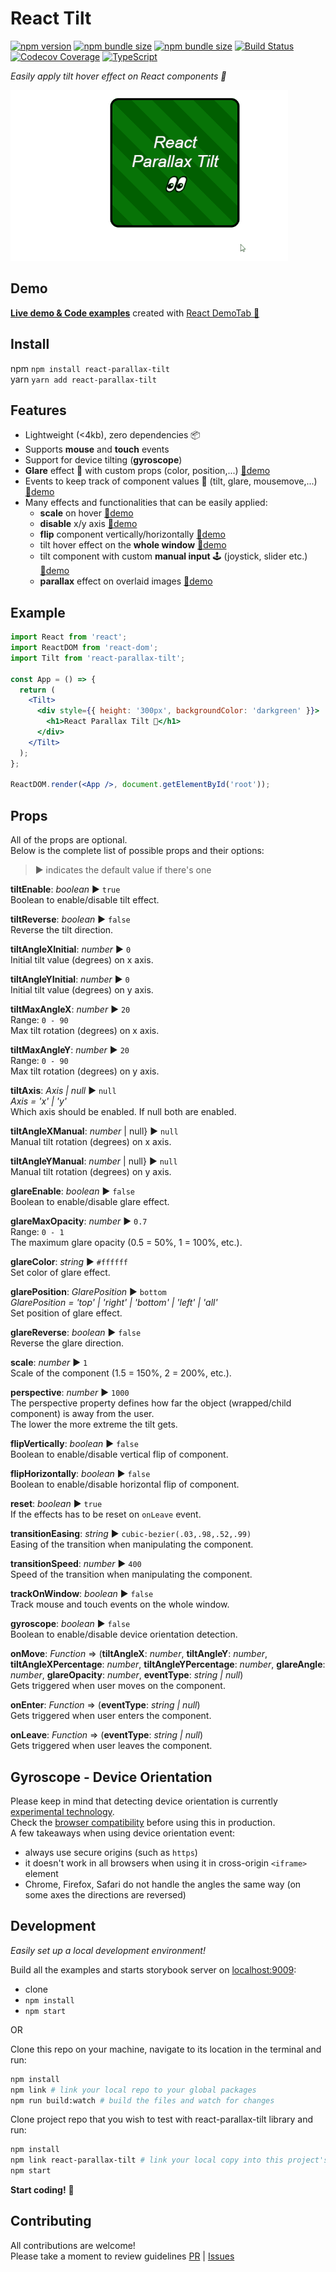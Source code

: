 # React Tilt

[![npm version][npm-badge]][npm-url]
[![npm bundle size][downloads-badge]][npm-url]
[![npm bundle size][size-badge]][npm-url]
[![Build Status][build-badge]][build-url]
[![Codecov Coverage][coverage-badge]][coverage-url]
[![TypeScript][typescript-badge]][typescript-url]

_Easily apply tilt hover effect on React components 👀_

![](demo.gif)

## Demo

**[Live demo & Code examples](https://mkosir.github.io/react-parallax-tilt)** created with [React DemoTab 📑](https://github.com/mkosir/react-demo-tab-cli)

## Install

npm `npm install react-parallax-tilt`  
yarn `yarn add react-parallax-tilt`

## Features

- Lightweight (<4kb), zero dependencies 📦
- Supports **mouse** and **touch** events
- Support for device tilting (**gyroscope**)
- **Glare** effect 🌟 with custom props (color, position,...) [🔗demo](https://mkosir.github.io/react-parallax-tilt/?path=/story/react-parallax-tilt--parallax-effect-glare-scale)
- Events to keep track of component values 📐 (tilt, glare, mousemove,...) [🔗demo](https://mkosir.github.io/react-parallax-tilt/?path=/story/react-parallax-tilt--events-all)
- Many effects and functionalities that can be easily applied:
  - **scale** on hover [🔗demo](https://mkosir.github.io/react-parallax-tilt/?path=/story/react-parallax-tilt--scale)
  - **disable** x/y axis [🔗demo](https://mkosir.github.io/react-parallax-tilt/?path=/story/react-parallax-tilt--disable-x-y-axis)
  - **flip** component vertically/horizontally [🔗demo](https://mkosir.github.io/react-parallax-tilt/?path=/story/react-parallax-tilt--flip-vertically-horizontally)
  - tilt hover effect on the **whole window** [🔗demo](https://mkosir.github.io/react-parallax-tilt/?path=/story/react-parallax-tilt--track-on-window)
  - tilt component with custom **manual input** 🕹 (joystick, slider etc.) [🔗demo](https://mkosir.github.io/react-parallax-tilt/?path=/story/react-parallax-tilt--tilt-manual-input)
  - **parallax** effect on overlaid images [🔗demo](https://mkosir.github.io/react-parallax-tilt/?path=/story/react-parallax-tilt--parallax-effect-image)

## Example

```jsx
import React from 'react';
import ReactDOM from 'react-dom';
import Tilt from 'react-parallax-tilt';

const App = () => {
  return (
    <Tilt>
      <div style={{ height: '300px', backgroundColor: 'darkgreen' }}>
        <h1>React Parallax Tilt 👀</h1>
      </div>
    </Tilt>
  );
};

ReactDOM.render(<App />, document.getElementById('root'));
```

## Props

All of the props are optional.  
Below is the complete list of possible props and their options:

> ▶︎ indicates the default value if there's one

**tiltEnable**: _boolean_ ▶︎ `true`  
Boolean to enable/disable tilt effect.

**tiltReverse**: _boolean_ ▶︎ `false`  
Reverse the tilt direction.

**tiltAngleXInitial**: _number_ ▶︎ `0`  
Initial tilt value (degrees) on x axis.

**tiltAngleYInitial**: _number_ ▶︎ `0`  
Initial tilt value (degrees) on y axis.

**tiltMaxAngleX**: _number_ ▶︎ `20`  
Range: `0 - 90`  
Max tilt rotation (degrees) on x axis.

**tiltMaxAngleY**: _number_ ▶︎ `20`  
Range: `0 - 90`  
Max tilt rotation (degrees) on y axis.

**tiltAxis**: _Axis | null_ ▶︎ `null`  
_Axis = 'x' | 'y'_  
Which axis should be enabled. If null both are enabled.

**tiltAngleXManual**: _number_ | null} ▶︎ `null`  
Manual tilt rotation (degrees) on x axis.

**tiltAngleYManual**: _number_ | null} ▶︎ `null`  
Manual tilt rotation (degrees) on y axis.

**glareEnable**: _boolean_ ▶︎ `false`  
Boolean to enable/disable glare effect.

**glareMaxOpacity**: _number_ ▶︎ `0.7`  
Range: `0 - 1`  
The maximum glare opacity (0.5 = 50%, 1 = 100%, etc.).

**glareColor**: _string_ ▶︎ `#ffffff`  
Set color of glare effect.

**glarePosition**: _GlarePosition_ ▶︎ `bottom`  
_GlarePosition = 'top' | 'right' | 'bottom' | 'left' | 'all'_  
Set position of glare effect.

**glareReverse**: _boolean_ ▶︎ `false`  
Reverse the glare direction.

**scale**: _number_ ▶︎ `1`  
Scale of the component (1.5 = 150%, 2 = 200%, etc.).

**perspective**: _number_ ▶︎ `1000`  
The perspective property defines how far the object (wrapped/child component) is away from the user.  
The lower the more extreme the tilt gets.

**flipVertically**: _boolean_ ▶︎ `false`  
Boolean to enable/disable vertical flip of component.

**flipHorizontally**: _boolean_ ▶︎ `false`  
Boolean to enable/disable horizontal flip of component.

**reset**: _boolean_ ▶︎ `true`  
If the effects has to be reset on `onLeave` event.

**transitionEasing**: _string_ ▶︎ `cubic-bezier(.03,.98,.52,.99)`  
Easing of the transition when manipulating the component.

**transitionSpeed**: _number_ ▶︎ `400`  
Speed of the transition when manipulating the component.

**trackOnWindow**: _boolean_ ▶︎ `false`  
Track mouse and touch events on the whole window.

**gyroscope**: _boolean_ ▶︎ `false`  
Boolean to enable/disable device orientation detection.

**onMove**: _Function_ => (**tiltAngleX**: _number_, **tiltAngleY**: _number_, **tiltAngleXPercentage**: _number_, **tiltAngleYPercentage**: _number_, **glareAngle**: _number_, **glareOpacity**: _number_, **eventType**: _string | null_)  
Gets triggered when user moves on the component.

**onEnter**: _Function_ => (**eventType**: _string | null_)  
Gets triggered when user enters the component.

**onLeave**: _Function_ => (**eventType**: _string | null_)  
Gets triggered when user leaves the component.

## Gyroscope - Device Orientation

Please keep in mind that detecting device orientation is currently [experimental technology](https://developer.mozilla.org/en-US/docs/MDN/Contribute/Guidelines/Conventions_definitions#Experimental).  
Check the [browser compatibility](https://caniuse.com/#search=DeviceOrientation) before using this in production.  
A few takeaways when using device orientation event:

- always use secure origins (such as `https`)
- it doesn't work in all browsers when using it in cross-origin `<iframe>` element
- Chrome, Firefox, Safari do not handle the angles the same way (on some axes the directions are reversed)

## Development

_Easily set up a local development environment!_

Build all the examples and starts storybook server on [localhost:9009](http://localhost:9009):

- clone
- `npm install`
- `npm start`

OR

Clone this repo on your machine, navigate to its location in the terminal and run:

```bash
npm install
npm link # link your local repo to your global packages
npm run build:watch # build the files and watch for changes
```

Clone project repo that you wish to test with react-parallax-tilt library and run:

```bash
npm install
npm link react-parallax-tilt # link your local copy into this project's node_modules
npm start
```

**Start coding!** 🎉

## Contributing

All contributions are welcome!  
Please take a moment to review guidelines [PR](.github/PULL_REQUEST_TEMPLATE.md) | [Issues](.github/ISSUE_TEMPLATE.md)

[npm-url]: https://www.npmjs.com/package/react-parallax-tilt
[npm-badge]: https://img.shields.io/npm/v/react-parallax-tilt.svg
[size-badge]: https://img.shields.io/bundlephobia/minzip/react-parallax-tilt.svg
[downloads-badge]: https://img.shields.io/npm/dm/react-parallax-tilt.svg?color=blue
[build-badge]: https://travis-ci.com/mkosir/react-parallax-tilt.svg
[build-url]: https://travis-ci.com/mkosir/react-parallax-tilt
[coverage-badge]: https://badgen.net/codecov/c/github/mkosir/react-parallax-tilt?icon=codecov
[coverage-url]: https://codecov.io/gh/mkosir/react-parallax-tilt
[typescript-badge]: https://badges.frapsoft.com/typescript/code/typescript.svg?v=101
[typescript-url]: https://github.com/microsoft/TypeScript
